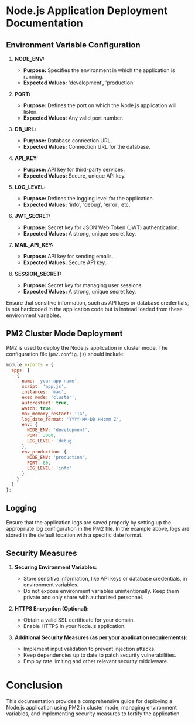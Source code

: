 # Node.js Application Deployment Documentation

## Environment Variable Configuration

1. **NODE_ENV:**
   - **Purpose:** Specifies the environment in which the application is running.
   - **Expected Values:** 'development', 'production'

2. **PORT:**
   - **Purpose:** Defines the port on which the Node.js application will listen.
   - **Expected Values:** Any valid port number.

3. **DB_URL:**
   - **Purpose:** Database connection URL.
   - **Expected Values:** Connection URL for the database.

4. **API_KEY:**
   - **Purpose:** API key for third-party services.
   - **Expected Values:** Secure, unique API key.

5. **LOG_LEVEL:**
   - **Purpose:** Defines the logging level for the application.
   - **Expected Values:** 'info', 'debug', 'error', etc.

6. **JWT_SECRET:**
   - **Purpose:** Secret key for JSON Web Token (JWT) authentication.
   - **Expected Values:** A strong, unique secret key.

7. **MAIL_API_KEY:**
   - **Purpose:** API key for sending emails.
   - **Expected Values:** Secure API key.

8. **SESSION_SECRET:**
   - **Purpose:** Secret key for managing user sessions.
   - **Expected Values:** A strong, unique secret key.

Ensure that sensitive information, such as API keys or database credentials, is not hardcoded in the application code but is instead loaded from these environment variables.

## PM2 Cluster Mode Deployment

PM2 is used to deploy the Node.js application in cluster mode. The configuration file (`pm2.config.js`) should include:

```javascript
module.exports = {
  apps: [
    {
      name: 'your-app-name',
      script: 'app.js',
      instances: 'max',
      exec_mode: 'cluster',
      autorestart: true,
      watch: true,
      max_memory_restart: '1G',
      log_date_format: 'YYYY-MM-DD HH:mm Z',
      env: {
        NODE_ENV: 'development',
        PORT: 3000,
        LOG_LEVEL: 'debug'
      },
      env_production: {
        NODE_ENV: 'production',
        PORT: 80,
        LOG_LEVEL: 'info'
      }
    }
  ]
};
```

## Logging

Ensure that the application logs are saved properly by setting up the appropriate log configuration in the PM2 file. In the example above, logs are stored in the default location with a specific date format.

## Security Measures

1. **Securing Environment Variables:**
   - Store sensitive information, like API keys or database credentials, in environment variables.
   - Do not expose environment variables unintentionally. Keep them private and only share with authorized personnel.

2. **HTTPS Encryption (Optional):**
   - Obtain a valid SSL certificate for your domain.
   - Enable HTTPS in your Node.js application.

3. **Additional Security Measures (as per your application requirements):**
   - Implement input validation to prevent injection attacks.
   - Keep dependencies up to date to patch security vulnerabilities.
   - Employ rate limiting and other relevant security middleware.
# Conclusion

This documentation provides a comprehensive guide for deploying a Node.js application using PM2 in cluster mode, managing environment variables, and implementing security measures to fortify the application.

